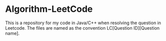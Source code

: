 # Algorithm-LeetCode
This is a repository for my code in Java/C++ when resolving the question in Leetcode.
The files are named as the convention LC[Question ID][Question name].
